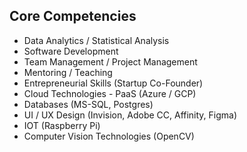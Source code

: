 
## Core Competencies

- Data Analytics / Statistical Analysis
- Software Development 
- Team Management / Project Management
- Mentoring / Teaching
- Entrepreneurial Skills (Startup Co-Founder)
- Cloud Technologies - PaaS (Azure / GCP)
- Databases (MS-SQL, Postgres)
- UI / UX Design (Invision, Adobe CC, Affinity, Figma)
- IOT (Raspberry Pi) 
- Computer Vision Technologies (OpenCV)
